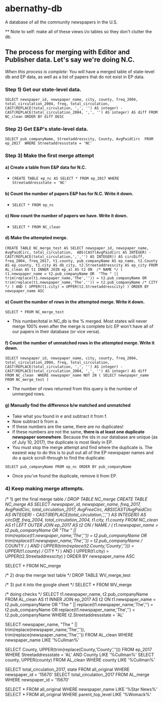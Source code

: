 # abernathy-db
A database of all the community newspapers in the U.S.

** Note to self: make all of these views i/o tables so they don't clutter the db.


## The process for merging with Editor and Publisher data. Let's say we're doing N.C.

_When this process is complete:_ You will have a merged table of state-level db and EP data, as well as a list of papers that do not exist in EP data.

### Step 1) Get our state-level data.

`SELECT newspaper_id, newspaper_name, city, county, freq_2004, total_circulation_2004, freq, total_circulation,
CAST(REPLACE(total_circulation, ',', '') AS integer) - CAST(REPLACE(total_circulation_2004, ',', '') AS integer) AS diff
FROM NC_clean
ORDER BY diff DESC`

### Step 2) Get E&P's state-level data.

`SELECT pub_companyName, Streetaddresscity, County, AvgPaidCirc 
FROM ep_2017 
WHERE Streetaddressstate = 'NC'`

### Step 3) Make the first merge attempt

#### a) Create a table from E&P data for N.C.
  - `CREATE TABLE ep_nc AS SELECT * FROM ep_2017 WHERE Streetaddressstate = 'NC'`
#### b) Count the number of papers E&P has for N.C. Write it down.
  - `SELECT * FROM ep_nc`
#### c) Now count the number of papers we have. Write it down. 
  - `SELECT * FROM NC_clean`

#### d) Make the attempted merge.
`CREATE TABLE NC_merge_test AS
 SELECT newspaper_id, newspaper_name, AvgPaidCirc, total_circulation, 
 ABS(CAST(AvgPaidCirc AS INTEGER) - CAST(REPLACE(total_circulation,',','') AS INTEGER)) AS circDiff,
 freq_2004, freq_2017, t1.county,
 pub_companyName AS ep_name, t2.County AS ep_county, t1.city AS db_city, t2.Streetaddresscity AS ep_city
 FROM AL_clean AS t1
 INNER JOIN ep_al AS t2
 ON 
 /* NAME */
 (	t1.newspaper_name = t2.pub_companyName
	OR 
	"The " || trim(replace(t1.newspaper_name,'The','')) = t2.pub_companyName
	OR
	trim(replace(t1.newspaper_name,'The','')) = t2.pub_companyName
 /* CITY */
 ) AND (
	UPPER(t1.city) = UPPER(t2.Streetaddresscity)
 )
ORDER BY newspaper_name ASC`

#### e) Count the number of rows in the attempted merge. Write it down.

`SELECT * FROM NC_merge_test`
- This number/total in NC_db is the % merged. Most states will never merge 100% even after the merge is complete b/c EP won't have all of our papers in their database (or vice versa).

#### f) Count the number of unmatched rows in the attempted merge. Write it down.

`SELECT newspaper_id, newspaper_name, city, county, freq_2004, total_circulation_2004, freq, total_circulation,
CAST(REPLACE(total_circulation, ',', '') AS integer) - CAST(REPLACE(total_circulation_2004, ',', '') AS integer) AS diff 
FROM NC_clean 
WHERE newspaper_name NOT IN (
SELECT newspaper_name FROM NC_merge_test
)`

- The number of rows returned from this query is the number of unmerged rows.

#### g) Manually find the difference b/w matched and unmatched

- Take what you found in e and subtract it from f.
- Now subtract b from a.
- If these numbers are the same, there are no duplicates!
- If these numbers are not the same, **there is at least one duplicate newspaper somewhere**. Because the ids in our database are unique (as of July 10, 2017), the duplicate is most likely in EP.
- You must stop the merge attempt and find where the duplicate is. The easiest way to do this is to pull out all of the EP newspaper names and do a quick scroll-through to find the duplicate:

`SELECT pub_companyName FROM ep_nc ORDER BY pub_companyName`

- Once you've found the duplicate, remove it from EP.


### 4) Keep making merge attempts.






/* 1) get the final merge table */
DROP TABLE NC_merge
CREATE TABLE NC_merge AS
SELECT newspaper_id, newspaper_name, freq_2017, AvgPaidCirc, total_circulation_2017, AvgFreeCirc,
ABS(CAST(AvgPaidCirc AS INTEGER) - CAST(REPLACE(total_circulation,',','') AS INTEGER)) AS circDiff,
freq_2004, total_circulation_2004, t1.city, t1.county
FROM NC_clean AS t1
LEFT OUTER JOIN ep_2017 AS t2
ON 
/* NAME */
(	t1.newspaper_name = t2.pub_companyName
	OR 
	"The " || trim(replace(t1.newspaper_name,'The','')) = t2.pub_companyName
	OR
	trim(replace(t1.newspaper_name,'The','')) = t2.pub_companyName
/* COUNTY */
) AND (
	UPPER(trim(replace(t2.County,'County',''))) = UPPER(t1.county)
/* CITY */
) AND (
	UPPER(t1.city) = UPPER(t2.Streetaddresscity)
)
ORDER BY newspaper_name ASC

SELECT * FROM NC_merge

/* 2) drop the merge test table */
DROP TABLE WV_merge_test

/* 3) put it into the google sheet */
SELECT * FROM WV_merge


/* doing checks */
SELECT t1.newspaper_name, t2.pub_companyName 
FROM AL_clean AS t1
INNER JOIN ep_2017 AS t2 ON
t1.newspaper_name = t2.pub_companyName
OR 
"The " || replace(t1.newspaper_name,'The','') = t2.pub_companyName
OR
replace(t1.newspaper_name,'The','') = t2.pub_companyName
WHERE t2.Streetaddressstate	= 'AL'

SELECT newspaper_name, "The " || trim(replace(newspaper_name,'The','')), trim(replace(newspaper_name,'The',''))
FROM AL_clean WHERE newspaper_name LIKE '%Cullman%'
	
SELECT County, UPPER(trim(replace(County,'County',''))) FROM ep_2017 WHERE Streetaddressstate = 'AL'
AND County LIKE '%Cullman%'
SELECT county, UPPER(county) FROM AL_clean WHERE county LIKE '%Cullman%'

SELECT total_circulation_2017, state FROM all_original WHERE newspaper_id = '15670'
SELECT total_circulation_2017 FROM AL_merge WHERE newspaper_id = '15670'


SELECT * FROM all_original WHERE newspaper_name LIKE '%Star News%'
SELECT * FROM all_original WHERE parent_top_level LIKE '%Womack%'
